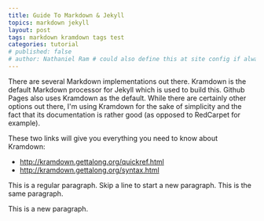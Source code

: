 ```yaml
---
title: Guide To Markdown & Jekyll
topics: markdown jekyll
layout: post
tags: markdown kramdown tags test
categories: tutorial
# published: false
# author: Nathaniel Ram # could also define this at site config if always the same
---
```

There are several Markdown implementations out there. Kramdown is the default Markdown processor for Jekyll which is used to build this. 
Github Pages also uses Kramdown as the default. While there are certainly other options out there, I'm using Kramdown for the sake of simplicity and the fact that its documentation is rather good (as opposed to RedCarpet for example).

These two links will give you everything you need to know about Kramdown:
- http://kramdown.gettalong.org/quickref.html
- http://kramdown.gettalong.org/syntax.html

This is a regular paragraph. Skip a line to start a new paragraph.
This is the same paragraph.

This is a new paragraph.
